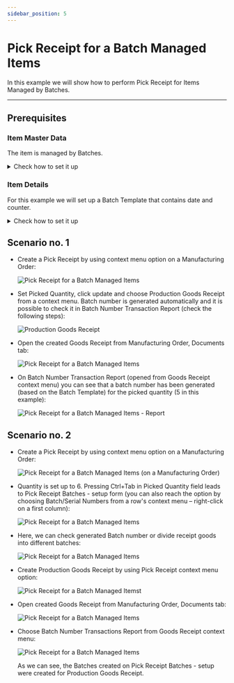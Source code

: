 ```yaml
---
sidebar_position: 5
---
```


# Pick Receipt for a Batch Managed Items

In this example we will show how to perform Pick Receipt for Items Managed by Batches.

---

## Prerequisites

### Item Master Data

The item is managed by Batches.

<details>
    <summary>Check how to set it up</summary>
    <div>
        <p>Path: Inventory > Item Master Data</p>
        ![Pick Receipt for a Batch Managed Items](./media/pick-receipt-for-a-batch-managed-items/item-master-data.png)
    </div>
</details>

### Item Details

For this example we will set up a Batch Template that contains date and counter.

<details>
    <summary>Check how to set it up</summary>
    <div>
        <p>Path: Inventory > Item Details</p>
        ![Pick Receipt for a Batch Managed Items](./media/pick-receipt-for-a-batch-managed-items/item-details.png)
    </div>
</details>

## Scenario no. 1

- Create a Pick Receipt by using context menu option on a Manufacturing Order:

    ![Pick Receipt for a Batch Managed Items](./media/pick-receipt-for-a-batch-managed-items/receipt-from-production.png)

- Set Picked Quantity, click update and choose Production Goods Receipt from a context menu. Batch number is generated automatically and it is possible to check it in Batch Number Transaction Report (check the following steps):

    ![Production Goods Receipt](./media/pick-receipt-for-a-batch-managed-items/production-goods-receipt.png)

- Open the created Goods Receipt from Manufacturing Order, Documents tab:

    ![Pick Receipt for a Batch Managed Items](./media/pick-receipt-for-a-batch-managed-items/open-goods-receipt.png)

- On Batch Number Transaction Report (opened from Goods Receipt context menu) you can see that a batch number has been generated (based on the Batch Template) for the picked quantity (5 in this example):

    ![Pick Receipt for a Batch Managed Items - Report](./media/pick-receipt-for-a-batch-managed-items/open-batch-number-transactions-report.png)

## Scenario no. 2

- Create a Pick Receipt by using context menu option on a Manufacturing Order:

    ![Pick Receipt for a Batch Managed Items (on a Manufacturing Order)](./media/pick-receipt-for-a-batch-managed-items/receipt-from-production-01.png)

- Quantity is set up to 6. Pressing Ctrl+Tab in Picked Quantity field leads to Pick Receipt Batches - setup form (you can also reach the option by choosing Batch/Serial Numbers from a row's context menu – right-click on a first column):

    ![Pick Receipt for a Batch Managed Items](./media/pick-receipt-for-a-batch-managed-items/ctrl-tab.png)

- Here, we can check generated Batch number or divide receipt goods into different batches:

    ![Pick Receipt for a Batch Managed Items](./media/pick-receipt-for-a-batch-managed-items/pick-receipt-batches-quantity-divided.png)

- Create Production Goods Receipt by using Pick Receipt context menu option:

    ![Pick Receipt for a Batch Managed Itemst](./media/pick-receipt-for-a-batch-managed-items/scenario2-productiongoodsreceipt.png)

- Open created Goods Receipt from Manufacturing Order, Documents tab:

    ![Pick Receipt for a Batch Managed Items](./media/pick-receipt-for-a-batch-managed-items/scenario2-goodsreceipt.png)

- Choose Batch Number Transactions Report from Goods Receipt context menu:

    ![Pick Receipt for a Batch Managed Items](./media/pick-receipt-for-a-batch-managed-items/batch-number-transactions-report-two-batches.png)

    As we can see, the Batches created on Pick Receipt Batches - setup were created for Production Goods Receipt.
